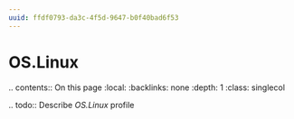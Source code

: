 ```yaml
---
uuid: ffdf0793-da3c-4f5d-9647-b0f40bad6f53
---
```



# OS.Linux

.. contents:: On this page
    :local:
    :backlinks: none
    :depth: 1
    :class: singlecol

.. todo::
    Describe *OS.Linux* profile

